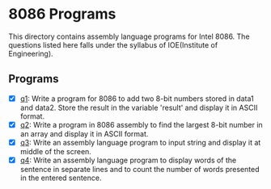 # 8086 Programs

This directory contains assembly language programs for Intel 8086. The questions listed here falls under the syllabus of IOE(Institute of Engineering).

## Programs

- [x] [q1](q1.asm): Write a program for 8086 to add two 8-bit numbers stored in data1 and data2. Store the result in the variable 'result' and display it in ASCII format.
- [x] [q2](q2.asm): Write a program in 8086 assembly to find the largest 8-bit number in an array and display it in ASCII format.
- [x] [q3](q3.asm): Write an assembly language program to input string and display it at middle of the screen.
- [x] [q4](q4.asm): Write an assembly language program to display words of the sentence in separate lines and to count the number of words presented in the entered sentence.
